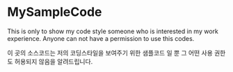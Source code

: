 # MySampleCode
This is only to show my code style someone who is interested in my work experience. Anyone can not have a permission to use this codes.

이 곳의 소스코드는 저의 코딩스타일을 보여주기 위한 샘플코드 일 뿐 그 어떤 사용 권한도 허용되지 않음을 알려드립니다.
